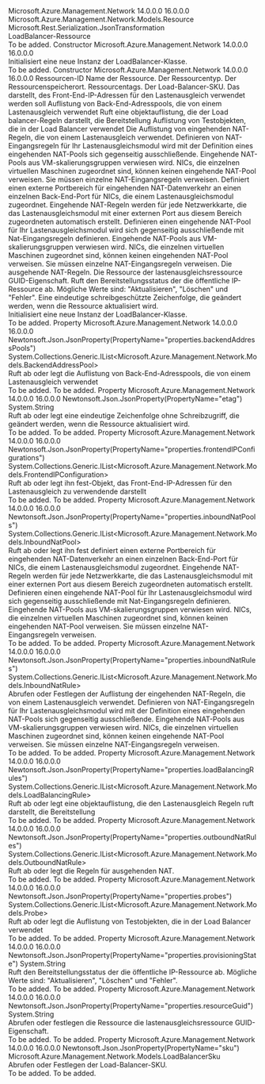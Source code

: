 <Type Name="LoadBalancer" FullName="Microsoft.Azure.Management.Network.Models.LoadBalancer">
  <TypeSignature Language="C#" Value="public class LoadBalancer : Microsoft.Azure.Management.Network.Models.Resource" />
  <TypeSignature Language="ILAsm" Value=".class public auto ansi beforefieldinit LoadBalancer extends Microsoft.Azure.Management.Network.Models.Resource" />
  <TypeSignature Language="DocId" Value="T:Microsoft.Azure.Management.Network.Models.LoadBalancer" />
  <TypeSignature Language="VB.NET" Value="Public Class LoadBalancer&#xA;Inherits Resource" />
  <TypeSignature Language="F#" Value="type LoadBalancer = class&#xA;    inherit Resource" />
  <AssemblyInfo>
    <AssemblyName>Microsoft.Azure.Management.Network</AssemblyName>
    <AssemblyVersion>14.0.0.0</AssemblyVersion>
    <AssemblyVersion>16.0.0.0</AssemblyVersion>
  </AssemblyInfo>
  <Base>
    <BaseTypeName>Microsoft.Azure.Management.Network.Models.Resource</BaseTypeName>
  </Base>
  <Interfaces />
  <Attributes>
    <Attribute>
      <AttributeName>Microsoft.Rest.Serialization.JsonTransformation</AttributeName>
    </Attribute>
  </Attributes>
  <Docs>
    <summary>
            LoadBalancer-Ressource
            </summary>
    <remarks>To be added.</remarks>
  </Docs>
  <Members>
    <Member MemberName=".ctor">
      <MemberSignature Language="C#" Value="public LoadBalancer ();" />
      <MemberSignature Language="ILAsm" Value=".method public hidebysig specialname rtspecialname instance void .ctor() cil managed" />
      <MemberSignature Language="DocId" Value="M:Microsoft.Azure.Management.Network.Models.LoadBalancer.#ctor" />
      <MemberSignature Language="VB.NET" Value="Public Sub New ()" />
      <MemberType>Constructor</MemberType>
      <AssemblyInfo>
        <AssemblyName>Microsoft.Azure.Management.Network</AssemblyName>
        <AssemblyVersion>14.0.0.0</AssemblyVersion>
        <AssemblyVersion>16.0.0.0</AssemblyVersion>
      </AssemblyInfo>
      <Parameters />
      <Docs>
        <summary>
            Initialisiert eine neue Instanz der LoadBalancer-Klasse.
            </summary>
        <remarks>To be added.</remarks>
      </Docs>
    </Member>
    <Member MemberName=".ctor">
      <MemberSignature Language="C#" Value="public LoadBalancer (string id = null, string name = null, string type = null, string location = null, System.Collections.Generic.IDictionary&lt;string,string&gt; tags = null, Microsoft.Azure.Management.Network.Models.LoadBalancerSku sku = null, System.Collections.Generic.IList&lt;Microsoft.Azure.Management.Network.Models.FrontendIPConfiguration&gt; frontendIPConfigurations = null, System.Collections.Generic.IList&lt;Microsoft.Azure.Management.Network.Models.BackendAddressPool&gt; backendAddressPools = null, System.Collections.Generic.IList&lt;Microsoft.Azure.Management.Network.Models.LoadBalancingRule&gt; loadBalancingRules = null, System.Collections.Generic.IList&lt;Microsoft.Azure.Management.Network.Models.Probe&gt; probes = null, System.Collections.Generic.IList&lt;Microsoft.Azure.Management.Network.Models.InboundNatRule&gt; inboundNatRules = null, System.Collections.Generic.IList&lt;Microsoft.Azure.Management.Network.Models.InboundNatPool&gt; inboundNatPools = null, System.Collections.Generic.IList&lt;Microsoft.Azure.Management.Network.Models.OutboundNatRule&gt; outboundNatRules = null, string resourceGuid = null, string provisioningState = null, string etag = null);" />
      <MemberSignature Language="ILAsm" Value=".method public hidebysig specialname rtspecialname instance void .ctor(string id, string name, string type, string location, class System.Collections.Generic.IDictionary`2&lt;string, string&gt; tags, class Microsoft.Azure.Management.Network.Models.LoadBalancerSku sku, class System.Collections.Generic.IList`1&lt;class Microsoft.Azure.Management.Network.Models.FrontendIPConfiguration&gt; frontendIPConfigurations, class System.Collections.Generic.IList`1&lt;class Microsoft.Azure.Management.Network.Models.BackendAddressPool&gt; backendAddressPools, class System.Collections.Generic.IList`1&lt;class Microsoft.Azure.Management.Network.Models.LoadBalancingRule&gt; loadBalancingRules, class System.Collections.Generic.IList`1&lt;class Microsoft.Azure.Management.Network.Models.Probe&gt; probes, class System.Collections.Generic.IList`1&lt;class Microsoft.Azure.Management.Network.Models.InboundNatRule&gt; inboundNatRules, class System.Collections.Generic.IList`1&lt;class Microsoft.Azure.Management.Network.Models.InboundNatPool&gt; inboundNatPools, class System.Collections.Generic.IList`1&lt;class Microsoft.Azure.Management.Network.Models.OutboundNatRule&gt; outboundNatRules, string resourceGuid, string provisioningState, string etag) cil managed" />
      <MemberSignature Language="DocId" Value="M:Microsoft.Azure.Management.Network.Models.LoadBalancer.#ctor(System.String,System.String,System.String,System.String,System.Collections.Generic.IDictionary{System.String,System.String},Microsoft.Azure.Management.Network.Models.LoadBalancerSku,System.Collections.Generic.IList{Microsoft.Azure.Management.Network.Models.FrontendIPConfiguration},System.Collections.Generic.IList{Microsoft.Azure.Management.Network.Models.BackendAddressPool},System.Collections.Generic.IList{Microsoft.Azure.Management.Network.Models.LoadBalancingRule},System.Collections.Generic.IList{Microsoft.Azure.Management.Network.Models.Probe},System.Collections.Generic.IList{Microsoft.Azure.Management.Network.Models.InboundNatRule},System.Collections.Generic.IList{Microsoft.Azure.Management.Network.Models.InboundNatPool},System.Collections.Generic.IList{Microsoft.Azure.Management.Network.Models.OutboundNatRule},System.String,System.String,System.String)" />
      <MemberSignature Language="VB.NET" Value="Public Sub New (Optional id As String = null, Optional name As String = null, Optional type As String = null, Optional location As String = null, Optional tags As IDictionary(Of String, String) = null, Optional sku As LoadBalancerSku = null, Optional frontendIPConfigurations As IList(Of FrontendIPConfiguration) = null, Optional backendAddressPools As IList(Of BackendAddressPool) = null, Optional loadBalancingRules As IList(Of LoadBalancingRule) = null, Optional probes As IList(Of Probe) = null, Optional inboundNatRules As IList(Of InboundNatRule) = null, Optional inboundNatPools As IList(Of InboundNatPool) = null, Optional outboundNatRules As IList(Of OutboundNatRule) = null, Optional resourceGuid As String = null, Optional provisioningState As String = null, Optional etag As String = null)" />
      <MemberSignature Language="F#" Value="new Microsoft.Azure.Management.Network.Models.LoadBalancer : string * string * string * string * System.Collections.Generic.IDictionary&lt;string, string&gt; * Microsoft.Azure.Management.Network.Models.LoadBalancerSku * System.Collections.Generic.IList&lt;Microsoft.Azure.Management.Network.Models.FrontendIPConfiguration&gt; * System.Collections.Generic.IList&lt;Microsoft.Azure.Management.Network.Models.BackendAddressPool&gt; * System.Collections.Generic.IList&lt;Microsoft.Azure.Management.Network.Models.LoadBalancingRule&gt; * System.Collections.Generic.IList&lt;Microsoft.Azure.Management.Network.Models.Probe&gt; * System.Collections.Generic.IList&lt;Microsoft.Azure.Management.Network.Models.InboundNatRule&gt; * System.Collections.Generic.IList&lt;Microsoft.Azure.Management.Network.Models.InboundNatPool&gt; * System.Collections.Generic.IList&lt;Microsoft.Azure.Management.Network.Models.OutboundNatRule&gt; * string * string * string -&gt; Microsoft.Azure.Management.Network.Models.LoadBalancer" Usage="new Microsoft.Azure.Management.Network.Models.LoadBalancer (id, name, type, location, tags, sku, frontendIPConfigurations, backendAddressPools, loadBalancingRules, probes, inboundNatRules, inboundNatPools, outboundNatRules, resourceGuid, provisioningState, etag)" />
      <MemberType>Constructor</MemberType>
      <AssemblyInfo>
        <AssemblyName>Microsoft.Azure.Management.Network</AssemblyName>
        <AssemblyVersion>14.0.0.0</AssemblyVersion>
        <AssemblyVersion>16.0.0.0</AssemblyVersion>
      </AssemblyInfo>
      <Parameters>
        <Parameter Name="id" Type="System.String" />
        <Parameter Name="name" Type="System.String" />
        <Parameter Name="type" Type="System.String" />
        <Parameter Name="location" Type="System.String" />
        <Parameter Name="tags" Type="System.Collections.Generic.IDictionary&lt;System.String,System.String&gt;" />
        <Parameter Name="sku" Type="Microsoft.Azure.Management.Network.Models.LoadBalancerSku" />
        <Parameter Name="frontendIPConfigurations" Type="System.Collections.Generic.IList&lt;Microsoft.Azure.Management.Network.Models.FrontendIPConfiguration&gt;" />
        <Parameter Name="backendAddressPools" Type="System.Collections.Generic.IList&lt;Microsoft.Azure.Management.Network.Models.BackendAddressPool&gt;" />
        <Parameter Name="loadBalancingRules" Type="System.Collections.Generic.IList&lt;Microsoft.Azure.Management.Network.Models.LoadBalancingRule&gt;" />
        <Parameter Name="probes" Type="System.Collections.Generic.IList&lt;Microsoft.Azure.Management.Network.Models.Probe&gt;" />
        <Parameter Name="inboundNatRules" Type="System.Collections.Generic.IList&lt;Microsoft.Azure.Management.Network.Models.InboundNatRule&gt;" />
        <Parameter Name="inboundNatPools" Type="System.Collections.Generic.IList&lt;Microsoft.Azure.Management.Network.Models.InboundNatPool&gt;" />
        <Parameter Name="outboundNatRules" Type="System.Collections.Generic.IList&lt;Microsoft.Azure.Management.Network.Models.OutboundNatRule&gt;" />
        <Parameter Name="resourceGuid" Type="System.String" />
        <Parameter Name="provisioningState" Type="System.String" />
        <Parameter Name="etag" Type="System.String" />
      </Parameters>
      <Docs>
        <param name="id">Ressourcen-ID</param>
        <param name="name">Name der Ressource.</param>
        <param name="type">Der Ressourcentyp.</param>
        <param name="location">Der Ressourcenspeicherort.</param>
        <param name="tags">Ressourcentags.</param>
        <param name="sku">Der Load-Balancer-SKU.</param>
        <param name="frontendIPConfigurations">Das darstellt, des Front-End-IP-Adressen für den Lastenausgleich verwendet werden soll</param>
        <param name="backendAddressPools">Auflistung von Back-End-Adresspools, die von einem Lastenausgleich verwendet</param>
        <param name="loadBalancingRules">Ruft eine objektauflistung, die der Load balancer-Regeln darstellt, die Bereitstellung </param>
        <param name="probes">Auflistung von Testobjekten, die in der Load Balancer verwendet</param>
        <param name="inboundNatRules">Die Auflistung von eingehenden NAT-Regeln, die von einem Lastenausgleich verwendet. Definieren von NAT-Eingangsregeln für Ihr Lastenausgleichsmodul wird mit der Definition eines eingehenden NAT-Pools sich gegenseitig ausschließende.
            Eingehende NAT-Pools aus VM-skalierungsgruppen verwiesen wird.
            NICs, die einzelnen virtuellen Maschinen zugeordnet sind, können keinen eingehende NAT-Pool verweisen. Sie müssen einzelne NAT-Eingangsregeln verweisen.</param>
        <param name="inboundNatPools">Definiert einen externe Portbereich für eingehenden NAT-Datenverkehr an einen einzelnen Back-End-Port für NICs, die einem Lastenausgleichsmodul zugeordnet. Eingehende NAT-Regeln werden für jede Netzwerkkarte, die das Lastenausgleichsmodul mit einer externen Port aus diesem Bereich zugeordneten automatisch erstellt. Definieren einen eingehende NAT-Pool für Ihr Lastenausgleichsmodul wird sich gegenseitig ausschließende mit Nat-Eingangsregeln definieren. Eingehende NAT-Pools aus VM-skalierungsgruppen verwiesen wird. NICs, die einzelnen virtuellen Maschinen zugeordnet sind, können keinen eingehenden NAT-Pool verweisen. Sie müssen einzelne NAT-Eingangsregeln verweisen.</param>
        <param name="outboundNatRules">Die ausgehende NAT-Regeln.</param>
        <param name="resourceGuid">Die Ressource der lastenausgleichsressource GUID-Eigenschaft.</param>
        <param name="provisioningState">Ruft den Bereitstellungsstatus der die öffentliche IP-Ressource ab. Mögliche Werte sind: "Aktualisieren", "Löschen" und "Fehler".</param>
        <param name="etag">Eine eindeutige schreibgeschützte Zeichenfolge, die geändert werden, wenn die Ressource aktualisiert wird.</param>
        <summary>
            Initialisiert eine neue Instanz der LoadBalancer-Klasse.
            </summary>
        <remarks>To be added.</remarks>
      </Docs>
    </Member>
    <Member MemberName="BackendAddressPools">
      <MemberSignature Language="C#" Value="public System.Collections.Generic.IList&lt;Microsoft.Azure.Management.Network.Models.BackendAddressPool&gt; BackendAddressPools { get; set; }" />
      <MemberSignature Language="ILAsm" Value=".property instance class System.Collections.Generic.IList`1&lt;class Microsoft.Azure.Management.Network.Models.BackendAddressPool&gt; BackendAddressPools" />
      <MemberSignature Language="DocId" Value="P:Microsoft.Azure.Management.Network.Models.LoadBalancer.BackendAddressPools" />
      <MemberSignature Language="VB.NET" Value="Public Property BackendAddressPools As IList(Of BackendAddressPool)" />
      <MemberSignature Language="F#" Value="member this.BackendAddressPools : System.Collections.Generic.IList&lt;Microsoft.Azure.Management.Network.Models.BackendAddressPool&gt; with get, set" Usage="Microsoft.Azure.Management.Network.Models.LoadBalancer.BackendAddressPools" />
      <MemberType>Property</MemberType>
      <AssemblyInfo>
        <AssemblyName>Microsoft.Azure.Management.Network</AssemblyName>
        <AssemblyVersion>14.0.0.0</AssemblyVersion>
        <AssemblyVersion>16.0.0.0</AssemblyVersion>
      </AssemblyInfo>
      <Attributes>
        <Attribute>
          <AttributeName>Newtonsoft.Json.JsonProperty(PropertyName="properties.backendAddressPools")</AttributeName>
        </Attribute>
      </Attributes>
      <ReturnValue>
        <ReturnType>System.Collections.Generic.IList&lt;Microsoft.Azure.Management.Network.Models.BackendAddressPool&gt;</ReturnType>
      </ReturnValue>
      <Docs>
        <summary>
            Ruft ab oder legt die Auflistung von Back-End-Adresspools, die von einem Lastenausgleich verwendet
            </summary>
        <value>To be added.</value>
        <remarks>To be added.</remarks>
      </Docs>
    </Member>
    <Member MemberName="Etag">
      <MemberSignature Language="C#" Value="public string Etag { get; set; }" />
      <MemberSignature Language="ILAsm" Value=".property instance string Etag" />
      <MemberSignature Language="DocId" Value="P:Microsoft.Azure.Management.Network.Models.LoadBalancer.Etag" />
      <MemberSignature Language="VB.NET" Value="Public Property Etag As String" />
      <MemberSignature Language="F#" Value="member this.Etag : string with get, set" Usage="Microsoft.Azure.Management.Network.Models.LoadBalancer.Etag" />
      <MemberType>Property</MemberType>
      <AssemblyInfo>
        <AssemblyName>Microsoft.Azure.Management.Network</AssemblyName>
        <AssemblyVersion>14.0.0.0</AssemblyVersion>
        <AssemblyVersion>16.0.0.0</AssemblyVersion>
      </AssemblyInfo>
      <Attributes>
        <Attribute>
          <AttributeName>Newtonsoft.Json.JsonProperty(PropertyName="etag")</AttributeName>
        </Attribute>
      </Attributes>
      <ReturnValue>
        <ReturnType>System.String</ReturnType>
      </ReturnValue>
      <Docs>
        <summary>
            Ruft ab oder legt eine eindeutige Zeichenfolge ohne Schreibzugriff, die geändert werden, wenn die Ressource aktualisiert wird.
            </summary>
        <value>To be added.</value>
        <remarks>To be added.</remarks>
      </Docs>
    </Member>
    <Member MemberName="FrontendIPConfigurations">
      <MemberSignature Language="C#" Value="public System.Collections.Generic.IList&lt;Microsoft.Azure.Management.Network.Models.FrontendIPConfiguration&gt; FrontendIPConfigurations { get; set; }" />
      <MemberSignature Language="ILAsm" Value=".property instance class System.Collections.Generic.IList`1&lt;class Microsoft.Azure.Management.Network.Models.FrontendIPConfiguration&gt; FrontendIPConfigurations" />
      <MemberSignature Language="DocId" Value="P:Microsoft.Azure.Management.Network.Models.LoadBalancer.FrontendIPConfigurations" />
      <MemberSignature Language="VB.NET" Value="Public Property FrontendIPConfigurations As IList(Of FrontendIPConfiguration)" />
      <MemberSignature Language="F#" Value="member this.FrontendIPConfigurations : System.Collections.Generic.IList&lt;Microsoft.Azure.Management.Network.Models.FrontendIPConfiguration&gt; with get, set" Usage="Microsoft.Azure.Management.Network.Models.LoadBalancer.FrontendIPConfigurations" />
      <MemberType>Property</MemberType>
      <AssemblyInfo>
        <AssemblyName>Microsoft.Azure.Management.Network</AssemblyName>
        <AssemblyVersion>14.0.0.0</AssemblyVersion>
        <AssemblyVersion>16.0.0.0</AssemblyVersion>
      </AssemblyInfo>
      <Attributes>
        <Attribute>
          <AttributeName>Newtonsoft.Json.JsonProperty(PropertyName="properties.frontendIPConfigurations")</AttributeName>
        </Attribute>
      </Attributes>
      <ReturnValue>
        <ReturnType>System.Collections.Generic.IList&lt;Microsoft.Azure.Management.Network.Models.FrontendIPConfiguration&gt;</ReturnType>
      </ReturnValue>
      <Docs>
        <summary>
            Ruft ab oder legt ihn fest-Objekt, das Front-End-IP-Adressen für den Lastenausgleich zu verwendende darstellt
            </summary>
        <value>To be added.</value>
        <remarks>To be added.</remarks>
      </Docs>
    </Member>
    <Member MemberName="InboundNatPools">
      <MemberSignature Language="C#" Value="public System.Collections.Generic.IList&lt;Microsoft.Azure.Management.Network.Models.InboundNatPool&gt; InboundNatPools { get; set; }" />
      <MemberSignature Language="ILAsm" Value=".property instance class System.Collections.Generic.IList`1&lt;class Microsoft.Azure.Management.Network.Models.InboundNatPool&gt; InboundNatPools" />
      <MemberSignature Language="DocId" Value="P:Microsoft.Azure.Management.Network.Models.LoadBalancer.InboundNatPools" />
      <MemberSignature Language="VB.NET" Value="Public Property InboundNatPools As IList(Of InboundNatPool)" />
      <MemberSignature Language="F#" Value="member this.InboundNatPools : System.Collections.Generic.IList&lt;Microsoft.Azure.Management.Network.Models.InboundNatPool&gt; with get, set" Usage="Microsoft.Azure.Management.Network.Models.LoadBalancer.InboundNatPools" />
      <MemberType>Property</MemberType>
      <AssemblyInfo>
        <AssemblyName>Microsoft.Azure.Management.Network</AssemblyName>
        <AssemblyVersion>14.0.0.0</AssemblyVersion>
        <AssemblyVersion>16.0.0.0</AssemblyVersion>
      </AssemblyInfo>
      <Attributes>
        <Attribute>
          <AttributeName>Newtonsoft.Json.JsonProperty(PropertyName="properties.inboundNatPools")</AttributeName>
        </Attribute>
      </Attributes>
      <ReturnValue>
        <ReturnType>System.Collections.Generic.IList&lt;Microsoft.Azure.Management.Network.Models.InboundNatPool&gt;</ReturnType>
      </ReturnValue>
      <Docs>
        <summary>
            Ruft ab oder legt ihn fest definiert einen externe Portbereich für eingehenden NAT-Datenverkehr an einen einzelnen Back-End-Port für NICs, die einem Lastenausgleichsmodul zugeordnet.
            Eingehende NAT-Regeln werden für jede Netzwerkkarte, die das Lastenausgleichsmodul mit einer externen Port aus diesem Bereich zugeordneten automatisch erstellt.
            Definieren einen eingehende NAT-Pool für Ihr Lastenausgleichsmodul wird sich gegenseitig ausschließende mit Nat-Eingangsregeln definieren. Eingehende NAT-Pools aus VM-skalierungsgruppen verwiesen wird. NICs, die einzelnen virtuellen Maschinen zugeordnet sind, können keinen eingehenden NAT-Pool verweisen. Sie müssen einzelne NAT-Eingangsregeln verweisen.
            </summary>
        <value>To be added.</value>
        <remarks>To be added.</remarks>
      </Docs>
    </Member>
    <Member MemberName="InboundNatRules">
      <MemberSignature Language="C#" Value="public System.Collections.Generic.IList&lt;Microsoft.Azure.Management.Network.Models.InboundNatRule&gt; InboundNatRules { get; set; }" />
      <MemberSignature Language="ILAsm" Value=".property instance class System.Collections.Generic.IList`1&lt;class Microsoft.Azure.Management.Network.Models.InboundNatRule&gt; InboundNatRules" />
      <MemberSignature Language="DocId" Value="P:Microsoft.Azure.Management.Network.Models.LoadBalancer.InboundNatRules" />
      <MemberSignature Language="VB.NET" Value="Public Property InboundNatRules As IList(Of InboundNatRule)" />
      <MemberSignature Language="F#" Value="member this.InboundNatRules : System.Collections.Generic.IList&lt;Microsoft.Azure.Management.Network.Models.InboundNatRule&gt; with get, set" Usage="Microsoft.Azure.Management.Network.Models.LoadBalancer.InboundNatRules" />
      <MemberType>Property</MemberType>
      <AssemblyInfo>
        <AssemblyName>Microsoft.Azure.Management.Network</AssemblyName>
        <AssemblyVersion>14.0.0.0</AssemblyVersion>
        <AssemblyVersion>16.0.0.0</AssemblyVersion>
      </AssemblyInfo>
      <Attributes>
        <Attribute>
          <AttributeName>Newtonsoft.Json.JsonProperty(PropertyName="properties.inboundNatRules")</AttributeName>
        </Attribute>
      </Attributes>
      <ReturnValue>
        <ReturnType>System.Collections.Generic.IList&lt;Microsoft.Azure.Management.Network.Models.InboundNatRule&gt;</ReturnType>
      </ReturnValue>
      <Docs>
        <summary>
            Abrufen oder Festlegen der Auflistung der eingehenden NAT-Regeln, die von einem Lastenausgleich verwendet. Definieren von NAT-Eingangsregeln für Ihr Lastenausgleichsmodul wird mit der Definition eines eingehenden NAT-Pools sich gegenseitig ausschließende. Eingehende NAT-Pools aus VM-skalierungsgruppen verwiesen wird. NICs, die einzelnen virtuellen Maschinen zugeordnet sind, können keinen eingehende NAT-Pool verweisen. Sie müssen einzelne NAT-Eingangsregeln verweisen.
            </summary>
        <value>To be added.</value>
        <remarks>To be added.</remarks>
      </Docs>
    </Member>
    <Member MemberName="LoadBalancingRules">
      <MemberSignature Language="C#" Value="public System.Collections.Generic.IList&lt;Microsoft.Azure.Management.Network.Models.LoadBalancingRule&gt; LoadBalancingRules { get; set; }" />
      <MemberSignature Language="ILAsm" Value=".property instance class System.Collections.Generic.IList`1&lt;class Microsoft.Azure.Management.Network.Models.LoadBalancingRule&gt; LoadBalancingRules" />
      <MemberSignature Language="DocId" Value="P:Microsoft.Azure.Management.Network.Models.LoadBalancer.LoadBalancingRules" />
      <MemberSignature Language="VB.NET" Value="Public Property LoadBalancingRules As IList(Of LoadBalancingRule)" />
      <MemberSignature Language="F#" Value="member this.LoadBalancingRules : System.Collections.Generic.IList&lt;Microsoft.Azure.Management.Network.Models.LoadBalancingRule&gt; with get, set" Usage="Microsoft.Azure.Management.Network.Models.LoadBalancer.LoadBalancingRules" />
      <MemberType>Property</MemberType>
      <AssemblyInfo>
        <AssemblyName>Microsoft.Azure.Management.Network</AssemblyName>
        <AssemblyVersion>14.0.0.0</AssemblyVersion>
        <AssemblyVersion>16.0.0.0</AssemblyVersion>
      </AssemblyInfo>
      <Attributes>
        <Attribute>
          <AttributeName>Newtonsoft.Json.JsonProperty(PropertyName="properties.loadBalancingRules")</AttributeName>
        </Attribute>
      </Attributes>
      <ReturnValue>
        <ReturnType>System.Collections.Generic.IList&lt;Microsoft.Azure.Management.Network.Models.LoadBalancingRule&gt;</ReturnType>
      </ReturnValue>
      <Docs>
        <summary>
            Ruft ab oder legt eine objektauflistung, die den Lastenausgleich Regeln ruft darstellt, die Bereitstellung
            </summary>
        <value>To be added.</value>
        <remarks>To be added.</remarks>
      </Docs>
    </Member>
    <Member MemberName="OutboundNatRules">
      <MemberSignature Language="C#" Value="public System.Collections.Generic.IList&lt;Microsoft.Azure.Management.Network.Models.OutboundNatRule&gt; OutboundNatRules { get; set; }" />
      <MemberSignature Language="ILAsm" Value=".property instance class System.Collections.Generic.IList`1&lt;class Microsoft.Azure.Management.Network.Models.OutboundNatRule&gt; OutboundNatRules" />
      <MemberSignature Language="DocId" Value="P:Microsoft.Azure.Management.Network.Models.LoadBalancer.OutboundNatRules" />
      <MemberSignature Language="VB.NET" Value="Public Property OutboundNatRules As IList(Of OutboundNatRule)" />
      <MemberSignature Language="F#" Value="member this.OutboundNatRules : System.Collections.Generic.IList&lt;Microsoft.Azure.Management.Network.Models.OutboundNatRule&gt; with get, set" Usage="Microsoft.Azure.Management.Network.Models.LoadBalancer.OutboundNatRules" />
      <MemberType>Property</MemberType>
      <AssemblyInfo>
        <AssemblyName>Microsoft.Azure.Management.Network</AssemblyName>
        <AssemblyVersion>14.0.0.0</AssemblyVersion>
        <AssemblyVersion>16.0.0.0</AssemblyVersion>
      </AssemblyInfo>
      <Attributes>
        <Attribute>
          <AttributeName>Newtonsoft.Json.JsonProperty(PropertyName="properties.outboundNatRules")</AttributeName>
        </Attribute>
      </Attributes>
      <ReturnValue>
        <ReturnType>System.Collections.Generic.IList&lt;Microsoft.Azure.Management.Network.Models.OutboundNatRule&gt;</ReturnType>
      </ReturnValue>
      <Docs>
        <summary>
            Ruft ab oder legt die Regeln für ausgehenden NAT.
            </summary>
        <value>To be added.</value>
        <remarks>To be added.</remarks>
      </Docs>
    </Member>
    <Member MemberName="Probes">
      <MemberSignature Language="C#" Value="public System.Collections.Generic.IList&lt;Microsoft.Azure.Management.Network.Models.Probe&gt; Probes { get; set; }" />
      <MemberSignature Language="ILAsm" Value=".property instance class System.Collections.Generic.IList`1&lt;class Microsoft.Azure.Management.Network.Models.Probe&gt; Probes" />
      <MemberSignature Language="DocId" Value="P:Microsoft.Azure.Management.Network.Models.LoadBalancer.Probes" />
      <MemberSignature Language="VB.NET" Value="Public Property Probes As IList(Of Probe)" />
      <MemberSignature Language="F#" Value="member this.Probes : System.Collections.Generic.IList&lt;Microsoft.Azure.Management.Network.Models.Probe&gt; with get, set" Usage="Microsoft.Azure.Management.Network.Models.LoadBalancer.Probes" />
      <MemberType>Property</MemberType>
      <AssemblyInfo>
        <AssemblyName>Microsoft.Azure.Management.Network</AssemblyName>
        <AssemblyVersion>14.0.0.0</AssemblyVersion>
        <AssemblyVersion>16.0.0.0</AssemblyVersion>
      </AssemblyInfo>
      <Attributes>
        <Attribute>
          <AttributeName>Newtonsoft.Json.JsonProperty(PropertyName="properties.probes")</AttributeName>
        </Attribute>
      </Attributes>
      <ReturnValue>
        <ReturnType>System.Collections.Generic.IList&lt;Microsoft.Azure.Management.Network.Models.Probe&gt;</ReturnType>
      </ReturnValue>
      <Docs>
        <summary>
            Ruft ab oder legt die Auflistung von Testobjekten, die in der Load Balancer verwendet
            </summary>
        <value>To be added.</value>
        <remarks>To be added.</remarks>
      </Docs>
    </Member>
    <Member MemberName="ProvisioningState">
      <MemberSignature Language="C#" Value="public string ProvisioningState { get; set; }" />
      <MemberSignature Language="ILAsm" Value=".property instance string ProvisioningState" />
      <MemberSignature Language="DocId" Value="P:Microsoft.Azure.Management.Network.Models.LoadBalancer.ProvisioningState" />
      <MemberSignature Language="VB.NET" Value="Public Property ProvisioningState As String" />
      <MemberSignature Language="F#" Value="member this.ProvisioningState : string with get, set" Usage="Microsoft.Azure.Management.Network.Models.LoadBalancer.ProvisioningState" />
      <MemberType>Property</MemberType>
      <AssemblyInfo>
        <AssemblyName>Microsoft.Azure.Management.Network</AssemblyName>
        <AssemblyVersion>14.0.0.0</AssemblyVersion>
        <AssemblyVersion>16.0.0.0</AssemblyVersion>
      </AssemblyInfo>
      <Attributes>
        <Attribute>
          <AttributeName>Newtonsoft.Json.JsonProperty(PropertyName="properties.provisioningState")</AttributeName>
        </Attribute>
      </Attributes>
      <ReturnValue>
        <ReturnType>System.String</ReturnType>
      </ReturnValue>
      <Docs>
        <summary>
            Ruft den Bereitstellungsstatus der die öffentliche IP-Ressource ab. Mögliche Werte sind: "Aktualisieren", "Löschen" und "Fehler".
            </summary>
        <value>To be added.</value>
        <remarks>To be added.</remarks>
      </Docs>
    </Member>
    <Member MemberName="ResourceGuid">
      <MemberSignature Language="C#" Value="public string ResourceGuid { get; set; }" />
      <MemberSignature Language="ILAsm" Value=".property instance string ResourceGuid" />
      <MemberSignature Language="DocId" Value="P:Microsoft.Azure.Management.Network.Models.LoadBalancer.ResourceGuid" />
      <MemberSignature Language="VB.NET" Value="Public Property ResourceGuid As String" />
      <MemberSignature Language="F#" Value="member this.ResourceGuid : string with get, set" Usage="Microsoft.Azure.Management.Network.Models.LoadBalancer.ResourceGuid" />
      <MemberType>Property</MemberType>
      <AssemblyInfo>
        <AssemblyName>Microsoft.Azure.Management.Network</AssemblyName>
        <AssemblyVersion>14.0.0.0</AssemblyVersion>
        <AssemblyVersion>16.0.0.0</AssemblyVersion>
      </AssemblyInfo>
      <Attributes>
        <Attribute>
          <AttributeName>Newtonsoft.Json.JsonProperty(PropertyName="properties.resourceGuid")</AttributeName>
        </Attribute>
      </Attributes>
      <ReturnValue>
        <ReturnType>System.String</ReturnType>
      </ReturnValue>
      <Docs>
        <summary>
            Abrufen oder festlegen die Ressource die lastenausgleichsressource GUID-Eigenschaft.
            </summary>
        <value>To be added.</value>
        <remarks>To be added.</remarks>
      </Docs>
    </Member>
    <Member MemberName="Sku">
      <MemberSignature Language="C#" Value="public Microsoft.Azure.Management.Network.Models.LoadBalancerSku Sku { get; set; }" />
      <MemberSignature Language="ILAsm" Value=".property instance class Microsoft.Azure.Management.Network.Models.LoadBalancerSku Sku" />
      <MemberSignature Language="DocId" Value="P:Microsoft.Azure.Management.Network.Models.LoadBalancer.Sku" />
      <MemberSignature Language="VB.NET" Value="Public Property Sku As LoadBalancerSku" />
      <MemberSignature Language="F#" Value="member this.Sku : Microsoft.Azure.Management.Network.Models.LoadBalancerSku with get, set" Usage="Microsoft.Azure.Management.Network.Models.LoadBalancer.Sku" />
      <MemberType>Property</MemberType>
      <AssemblyInfo>
        <AssemblyName>Microsoft.Azure.Management.Network</AssemblyName>
        <AssemblyVersion>14.0.0.0</AssemblyVersion>
        <AssemblyVersion>16.0.0.0</AssemblyVersion>
      </AssemblyInfo>
      <Attributes>
        <Attribute>
          <AttributeName>Newtonsoft.Json.JsonProperty(PropertyName="sku")</AttributeName>
        </Attribute>
      </Attributes>
      <ReturnValue>
        <ReturnType>Microsoft.Azure.Management.Network.Models.LoadBalancerSku</ReturnType>
      </ReturnValue>
      <Docs>
        <summary>
            Abrufen oder Festlegen der Load-Balancer-SKU.
            </summary>
        <value>To be added.</value>
        <remarks>To be added.</remarks>
      </Docs>
    </Member>
  </Members>
</Type>